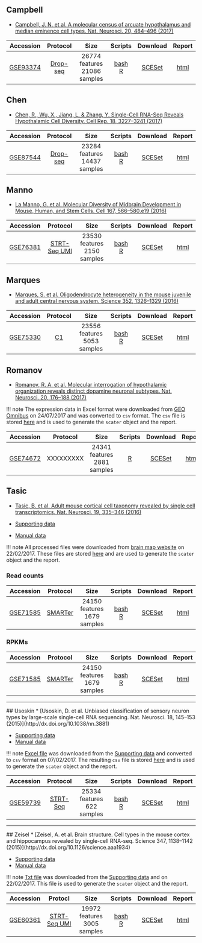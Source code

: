## Campbell
* [Campbell, J. N. et al. A molecular census of arcuate hypothalamus and median eminence cell types. Nat. Neurosci. 20, 484–496 (2017)](http://dx.doi.org/10.1038/nn.4495)

|Accession|Protocol|Size|Scripts|Download|Report|
|:-:|:-:|:-:|:-:|:-:|:-:|
|[GSE93374](https://www.ncbi.nlm.nih.gov/geo/query/acc.cgi?acc=GSE93374)|[Drop-seq](http://dx.doi.org/10.1016/j.cell.2015.05.002)|26774 features<br>21086 samples |[bash](https://github.com/hemberg-lab/scRNA.seq.datasets/blob/master/bash/campbell.sh)<br>[R](https://github.com/hemberg-lab/scRNA.seq.datasets/blob/master/R/campbell.R)|[SCESet](https://scrnaseq-public-datasets.s3.amazonaws.com/scater-objects/campbell.rds)|[html](https://scrnaseq-public-datasets.s3.amazonaws.com/scater-reports/campbell.html)|

## Chen
* [Chen, R., Wu, X., Jiang, L. & Zhang, Y. Single-Cell RNA-Seq Reveals Hypothalamic Cell Diversity. Cell Rep. 18, 3227–3241 (2017)](http://dx.doi.org/10.1016/j.celrep.2017.03.004)

|Accession|Protocol|Size|Scripts|Download|Report|
|:-:|:-:|:-:|:-:|:-:|:-:|
|[GSE87544](https://www.ncbi.nlm.nih.gov/geo/query/acc.cgi?acc=GSE87544)|[Drop-seq](http://dx.doi.org/10.1016/j.cell.2015.05.002)|23284 features<br>14437 samples |[bash](https://github.com/hemberg-lab/scRNA.seq.datasets/blob/master/bash/chen.sh)<br>[R](https://github.com/hemberg-lab/scRNA.seq.datasets/blob/master/R/chen.R)|[SCESet](https://scrnaseq-public-datasets.s3.amazonaws.com/scater-objects/chen.rds)|[html](https://scrnaseq-public-datasets.s3.amazonaws.com/scater-reports/chen.html)|

## Manno
* [La Manno, G. et al. Molecular Diversity of Midbrain Development in Mouse, Human, and Stem Cells. Cell 167, 566–580.e19 (2016)](http://dx.doi.org/10.1016/j.cell.2016.09.027)

|Accession|Protocol|Size|Scripts|Download|Report|
|:-:|:-:|:-:|:-:|:-:|:-:|
|[GSE76381](https://www.ncbi.nlm.nih.gov/geo/query/acc.cgi?acc=GSE76381)|[STRT-Seq UMI](http://dx.doi.org/10.1038/nmeth.2772)|23530 features<br>2150 samples |[bash](https://github.com/hemberg-lab/scRNA.seq.datasets/blob/master/bash/manno.sh)<br>[R](https://github.com/hemberg-lab/scRNA.seq.datasets/blob/master/R/manno.R)|[SCESet](https://scrnaseq-public-datasets.s3.amazonaws.com/scater-objects/manno_mouse.rds)|[html](https://scrnaseq-public-datasets.s3.amazonaws.com/scater-reports/manno_mouse.html)|

## Marques
* [Marques, S. et al. Oligodendrocyte heterogeneity in the mouse juvenile and adult central nervous system. Science 352, 1326–1329 (2016)](http://dx.doi.org/10.1126/science.aaf6463)

|Accession|Protocol|Size|Scripts|Download|Report|
|:-:|:-:|:-:|:-:|:-:|:-:|
|[GSE75330](https://www.ncbi.nlm.nih.gov/geo/query/acc.cgi?acc=GSE75330)|[C1](https://www.fluidigm.com/products/c1-system#workflow)|23556 features<br>5053 samples |[bash](https://github.com/hemberg-lab/scRNA.seq.datasets/blob/master/bash/marques.sh)<br>[R](https://github.com/hemberg-lab/scRNA.seq.datasets/blob/master/R/marques.R)|[SCESet](https://scrnaseq-public-datasets.s3.amazonaws.com/scater-objects/marques.rds)|[html](https://scrnaseq-public-datasets.s3.amazonaws.com/scater-reports/marques.html)|

## Romanov
* [Romanov, R. A. et al. Molecular interrogation of hypothalamic organization reveals distinct dopamine neuronal subtypes. Nat. Neurosci. 20, 176–188 (2017)](http://dx.doi.org/10.1038/nn.4462)

!!! note
    The expression data in Excel format were downloaded from [GEO Omnibus](ftp://ftp.ncbi.nlm.nih.gov/geo/series/GSE74nnn/GSE74672/suppl/GSE74672_expressed_mols_with_classes.xlsx.gz) on 24/07/2017 and was converted to `csv` format. The `csv` file is stored [here](https://s3.amazonaws.com/scrnaseq-public-datasets/manual-data/romanov/GSE74672_expressed_mols_with_classes.csv) and is used to generate the `scater` object and the report.

|Accession|Protocol|Size|Scripts|Download|Report|
|:-:|:-:|:-:|:-:|:-:|:-:|
|[GSE74672](https://www.ncbi.nlm.nih.gov/geo/query/acc.cgi?acc=GSE74672)|XXXXXXXXX|24341 features<br>2881 samples |[R](https://github.com/hemberg-lab/scRNA.seq.datasets/blob/master/R/romanov.R)|[SCESet](https://scrnaseq-public-datasets.s3.amazonaws.com/scater-objects/romanov.rds)|[html](https://scrnaseq-public-datasets.s3.amazonaws.com/scater-reports/romanov.html)|

## Tasic
* [Tasic, B. et al. Adult mouse cortical cell taxonomy revealed by single cell transcriptomics. Nat. Neurosci. 19, 335–346 (2016)](http://dx.doi.org/10.1038/nn.4216)

* [Supporting data](http://casestudies.brain-map.org/celltax)
* [Manual data](https://scrnaseq-public-datasets.s3.amazonaws.com/index.html?prefix=manual-data/tasic/)

!!! note
    All processed files were downloaded from [brain map website](http://casestudies.brain-map.org/celltax) on 22/02/2017. These files are stored [here](https://scrnaseq-public-datasets.s3.amazonaws.com/index.html?prefix=manual-data/tasic/) and are used to generate the `scater` object and the report.

### Read counts

|Accession|Protocol|Size|Scripts|Download|Report|
|:-:|:-:|:-:|:-:|:-:|:-:|
|[GSE71585](https://www.ncbi.nlm.nih.gov/geo/query/acc.cgi?acc=GSE71585)|[SMARTer](http://www.clontech.com/US/Products/cDNA_Synthesis_and_Library_Construction/Next_Gen_Sequencing_Kits/Total_RNA-Seq/Universal_RNA_Seq_Random_Primed)|24150 features<br>1679 samples|[bash](https://github.com/hemberg-lab/scRNA.seq.datasets/blob/master/bash/tasic.sh)<br>[R](https://github.com/hemberg-lab/scRNA.seq.datasets/blob/master/R/tasic.R)|[SCESet](https://scrnaseq-public-datasets.s3.amazonaws.com/scater-objects/tasic-reads.rds)|[html](https://scrnaseq-public-datasets.s3.amazonaws.com/scater-reports/tasic-reads.html)|

### RPKMs

|Accession|Protocol|Size|Scripts|Download|Report|
|:-:|:-:|:-:|:-:|:-:|:-:|
|[GSE71585](https://www.ncbi.nlm.nih.gov/geo/query/acc.cgi?acc=GSE71585)|[SMARTer](http://www.clontech.com/US/Products/cDNA_Synthesis_and_Library_Construction/Next_Gen_Sequencing_Kits/Total_RNA-Seq/Universal_RNA_Seq_Random_Primed)|24150 features<br>1679 samples|[bash](https://github.com/hemberg-lab/scRNA.seq.datasets/blob/master/bash/tasic.sh)<br>[R](https://github.com/hemberg-lab/scRNA.seq.datasets/blob/master/R/tasic.R)|[SCESet](https://scrnaseq-public-datasets.s3.amazonaws.com/scater-objects/tasic-rpkms.rds)|[html](https://scrnaseq-public-datasets.s3.amazonaws.com/scater-reports/tasic-rpkms.html)|

<hr>
## Usoskin
* [Usoskin, D. et al. Unbiased classification of sensory neuron types by large-scale single-cell RNA sequencing. Nat. Neurosci. 18, 145–153 (2015)](http://dx.doi.org/10.1038/nn.3881)

* [Supporting data](http://linnarssonlab.org/drg/)
* [Manual data](https://scrnaseq-public-datasets.s3.amazonaws.com/index.html?prefix=manual-data/usoskin/)

!!! note
    [Excel file](https://s3.amazonaws.com/scrnaseq-public-datasets/manual-data/usoskin/Usoskin+et+al.+External+resources+Table+1.xlsx) was downloaded from the [Supporting data](http://linnarssonlab.org/drg/) and converted to `csv` format on 07/02/2017. The resulting `csv` file is stored [here](https://s3.amazonaws.com/scrnaseq-public-datasets/manual-data/usoskin/Usoskin+et+al.+External+resources+Table+1.csv) and is used to generate the `scater` object and the report.

|Accession|Protocol|Size|Scripts|Download|Report|
|:-:|:-:|:-:|:-:|:-:|:-:|
|[GSE59739](https://www.ncbi.nlm.nih.gov/geo/query/acc.cgi?acc=GSE59739)|[STRT-Seq](http://dx.doi.org/10.1038/nprot.2012.022)|25334 features<br>622 samples|[bash](https://github.com/hemberg-lab/scRNA.seq.datasets/blob/master/bash/usoskin.sh)<br>[R](https://github.com/hemberg-lab/scRNA.seq.datasets/blob/master/R/usoskin.R)|[SCESet](https://scrnaseq-public-datasets.s3.amazonaws.com/scater-objects/usoskin.rds)|[html](https://scrnaseq-public-datasets.s3.amazonaws.com/scater-reports/usoskin.html)|

<hr>
## Zeisel
* [Zeisel, A. et al. Brain structure. Cell types in the mouse cortex and hippocampus revealed by single-cell RNA-seq. Science 347, 1138–1142 (2015)](http://dx.doi.org/10.1126/science.aaa1934)

* [Supporting data](http://linnarssonlab.org/cortex/)
* [Manual data](https://scrnaseq-public-datasets.s3.amazonaws.com/index.html?prefix=manual-data/zeisel/)

!!! note
    [Txt file](https://s3.amazonaws.com/scrnaseq-public-datasets/manual-data/zeisel/expression_mRNA_17-Aug-2014.txt) was downloaded from the [Supporting data](http://linnarssonlab.org/cortex/) and on 22/02/2017. This file is used to generate the `scater` object and the report.

|Accession|Protocl|Size|Scripts|Download|Report|
|:-:|:-:|:-:|:-:|:-:|:-:|
|[GSE60361](https://www.ncbi.nlm.nih.gov/geo/query/acc.cgi?acc=GSE60361)|[STRT-Seq UMI](http://dx.doi.org/10.1038/nmeth.2772)|19972 features<br>3005 samples|[bash](https://github.com/hemberg-lab/scRNA.seq.datasets/blob/master/bash/zeisel.sh)<br>[R](https://github.com/hemberg-lab/scRNA.seq.datasets/blob/master/R/zeisel.R)|[SCESet](https://scrnaseq-public-datasets.s3.amazonaws.com/scater-objects/zeisel.rds)|[html](https://scrnaseq-public-datasets.s3.amazonaws.com/scater-reports/zeisel.html)|
